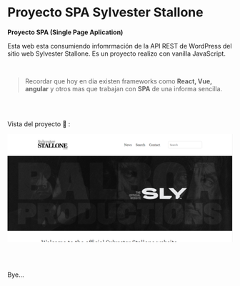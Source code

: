 # Proyecto SPA Sylvester Stallone

**Proyecto SPA (Single Page Aplication)**

Esta web esta consumiendo infomrmación de la API REST de WordPress del sitio web Sylvester Stallone. 
Es un proyecto realizo con vanilla JavaScript.

<br />

> Recordar que hoy en dia existen frameworks como **React, Vue, angular** y otros mas que trabajan con **SPA** de una informa sencilla.

<br />
<br />

Vista del proyecto 👀 :

![The San Juan Mountains are beautiful!](/public/images/view-project-sylvester.PNG "San Juan Mountains")


<br />
<br />

Bye...









